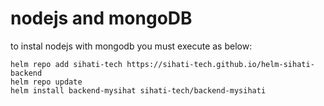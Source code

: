 # nodejs and mongoDB

to instal nodejs with mongodb you must execute as below:
```
helm repo add sihati-tech https://sihati-tech.github.io/helm-sihati-backend
helm repo update
helm install backend-mysihat sihati-tech/backend-mysihati
```
